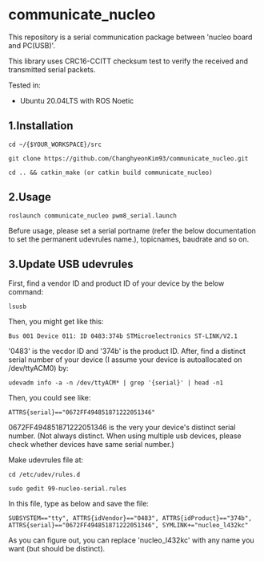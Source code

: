 # communicate_nucleo
This repository is a  serial communication package between 'nucleo board and PC(USB)'.

This library uses CRC16-CCITT checksum test to verify the received and transmitted serial packets.

Tested in:

* Ubuntu 20.04LTS with ROS Noetic

1.Installation
------
    cd ~/{$YOUR_WORKSPACE}/src

    git clone https://github.com/ChanghyeonKim93/communicate_nucleo.git

    cd .. && catkin_make (or catkin build communicate_nucleo)
    

2.Usage
------
    roslaunch communicate_nucleo pwm8_serial.launch 
    
   
Befure usage, please set a serial portname (refer the below documentation to set the permanent udevrules name.), topicnames, baudrate and so on.

3.Update USB udevrules
------
First, find a vendor ID and product ID of your device by the below command:

    lsusb
    
Then, you might get like this:

    Bus 001 Device 011: ID 0483:374b STMicroelectronics ST-LINK/V2.1

'0483' is the vecdor ID and '374b' is the product ID. After, find a distinct serial number of your device (I assume your device is autoallocated on /dev/ttyACM0) by:

    udevadm info -a -n /dev/ttyACM* | grep '{serial}' | head -n1

Then, you could see like:

    ATTRS{serial}=="0672FF494851871222051346"

0672FF494851871222051346 is the very your device's distinct serial number. (Not always distinct. When using multiple usb devices, please check whether devices have same serial number.)

Make udevrules file at:

    cd /etc/udev/rules.d

    sudo gedit 99-nucleo-serial.rules
    
In this file, type as below and save the file:

    SUBSYSTEM=="tty", ATTRS{idVendor}=="0483", ATTRS{idProduct}=="374b", ATTRS{serial}=="0672FF494851871222051346", SYMLINK+="nucleo_l432kc"

As you can figure out, you can replace 'nucleo_l432kc' with any name you want (but should be distinct).
